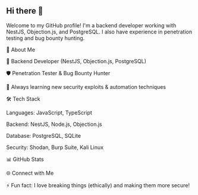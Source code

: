 ## Hi there 👋

Welcome to my GitHub profile! I'm a backend developer working with NestJS, Objection.js, and PostgreSQL. I also have experience in penetration testing and bug bounty hunting.

🚀 About Me

🔧 Backend Developer (NestJS, Objection.js, PostgreSQL)

🛡️ Penetration Tester & Bug Bounty Hunter

🎯 Always learning new security exploits & automation techniques

🛠️ Tech Stack

Languages: JavaScript, TypeScript

Backend: NestJS, Node.js, Objection.js

Database: PostgreSQL, SQLite

Security: Shodan, Burp Suite, Kali Linux

📊 GitHub Stats



🌐 Connect with Me




⚡ Fun fact: I love breaking things (ethically) and making them more secure!

